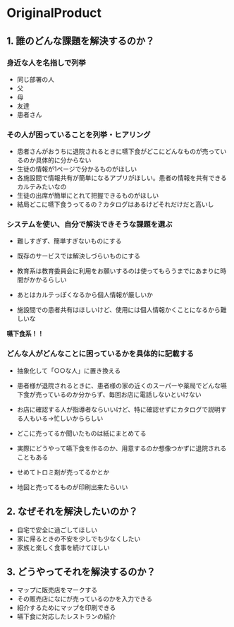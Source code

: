 # OriginalProduct

## 1. 誰のどんな課題を解決するのか？
  ### 身近な人を名指しで列挙
  * 同じ部署の人
  * 父
  * 母
  * 友達
  * 患者さん
  ### その人が困っていることを列挙・ヒアリング
  * 患者さんがおうちに退院されるときに嚥下食がどこにどんなものが売っているのか具体的に分からない
  * 生徒の情報が1ページで分かるものがほしい
  * 各施設間で情報共有が簡単になるアプリがほしい。患者の情報を共有できるカルテみたいなの
  * 生徒の出席が簡単にとれて把握できるものがほしい
  * 結局どこに嚥下食うってるの？カタログはあるけどそれだけだと高いし

  ### システムを使い、自分で解決できそうな課題を選ぶ
  * 難しすぎず、簡単すぎないものにする
  * 既存のサービスでは解決しづらいものにする

  * 教育系は教育委員会に利用をお願いするのは使ってもらうまでにあまりに時間がかかるらしい
  * あとはカルテっぽくなるから個人情報が厳しいか
  * 施設間での患者共有はほしいけど、使用には個人情報かくことになるから難しいな

  **嚥下食系！！**

  ### どんな人がどんなことに困っているかを具体的に記載する
  * 抽象化して「○○な人」に置き換える

* 患者様が退院されるときに、患者様の家の近くのスーパーや薬局でどんな嚥下食が売っているのか分からず、毎回お店に電話しないといけない
* お店に確認する人が指導者ならいいけど、特に確認せずにカタログで説明する人もいる→忙しいかららしい
* どこに売ってるか聞いたものは紙にまとめてる
* 実際にどうやって嚥下食を作るのか、用意するのか想像つかずに退院されることもある
* せめてトロミ剤が売ってるかとか
* 地図と売ってるものが印刷出来たらいい

## 2. なぜそれを解決したいのか？
* 自宅で安全に過ごしてほしい
* 家に帰るときの不安を少しでも少なくしたい
* 家族と楽しく食事を続けてほしい

## 3. どうやってそれを解決するのか？
* マップに販売店をマークする
* その販売店になにが売っているのかを入力できる
* 紹介するためにマップを印刷できる
* 嚥下食に対応したレストランの紹介
